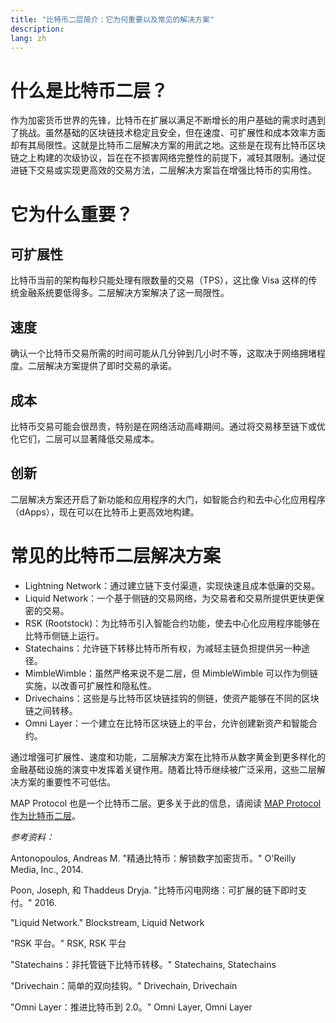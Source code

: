 ```yaml
---
title: "比特币二层简介：它为何重要以及常见的解决方案"
description: 
lang: zh
---
```


# 什么是比特币二层？

作为加密货币世界的先锋，比特币在扩展以满足不断增长的用户基础的需求时遇到了挑战。虽然基础的区块链技术稳定且安全，但在速度、可扩展性和成本效率方面却有其局限性。这就是比特币二层解决方案的用武之地。这些是在现有比特币区块链之上构建的次级协议，旨在在不损害网络完整性的前提下，减轻其限制。通过促进链下交易或实现更高效的交易方法，二层解决方案旨在增强比特币的实用性。

# 它为什么重要？

## 可扩展性

比特币当前的架构每秒只能处理有限数量的交易（TPS），这比像 Visa 这样的传统金融系统要低得多。二层解决方案解决了这一局限性。

## 速度

确认一个比特币交易所需的时间可能从几分钟到几小时不等，这取决于网络拥堵程度。二层解决方案提供了即时交易的承诺。

## 成本

比特币交易可能会很昂贵，特别是在网络活动高峰期间。通过将交易移至链下或优化它们，二层可以显著降低交易成本。

## 创新

二层解决方案还开启了新功能和应用程序的大门，如智能合约和去中心化应用程序（dApps），现在可以在比特币上更高效地构建。

# 常见的比特币二层解决方案

* Lightning Network：通过建立链下支付渠道，实现快速且成本低廉的交易。
* Liquid Network：一个基于侧链的交易网络，为交易者和交易所提供更快更保密的交易。
* RSK (Rootstock)：为比特币引入智能合约功能，使去中心化应用程序能够在比特币侧链上运行。
* Statechains：允许链下转移比特币所有权，为减轻主链负担提供另一种途径。
* MimbleWimble：虽然严格来说不是二层，但 MimbleWimble 可以作为侧链实施，以改善可扩展性和隐私性。
* Drivechains：这些是与比特币区块链挂钩的侧链，使资产能够在不同的区块链之间转移。
* Omni Layer：一个建立在比特币区块链上的平台，允许创建新资产和智能合约。

通过增强可扩展性、速度和功能，二层解决方案在比特币从数字黄金到更多样化的金融基础设施的演变中发挥着关键作用。随着比特币继续被广泛采用，这些二层解决方案的重要性不可低估。

MAP Protocol 也是一个比特币二层。更多关于此的信息，请阅读 [MAP Protocol 作为比特币二层](/article?id=map-as-bitcoin-layer2)。

_参考资料：_

Antonopoulos, Andreas M. "精通比特币：解锁数字加密货币。" O'Reilly Media, Inc., 2014.

Poon, Joseph, 和 Thaddeus Dryja. "比特币闪电网络：可扩展的链下即时支付。" 2016.

"Liquid Network." Blockstream, Liquid Network

"RSK 平台。" RSK, RSK 平台

"Statechains：非托管链下比特币转移。" Statechains, Statechains

"Drivechain：简单的双向挂钩。" Drivechain, Drivechain

"Omni Layer：推进比特币到 2.0。" Omni Layer, Omni Layer
